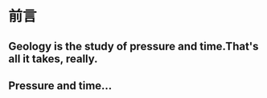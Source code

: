 # 前言

## Geology is the study of pressure and time.That's all it takes, really.

## Pressure and time...

